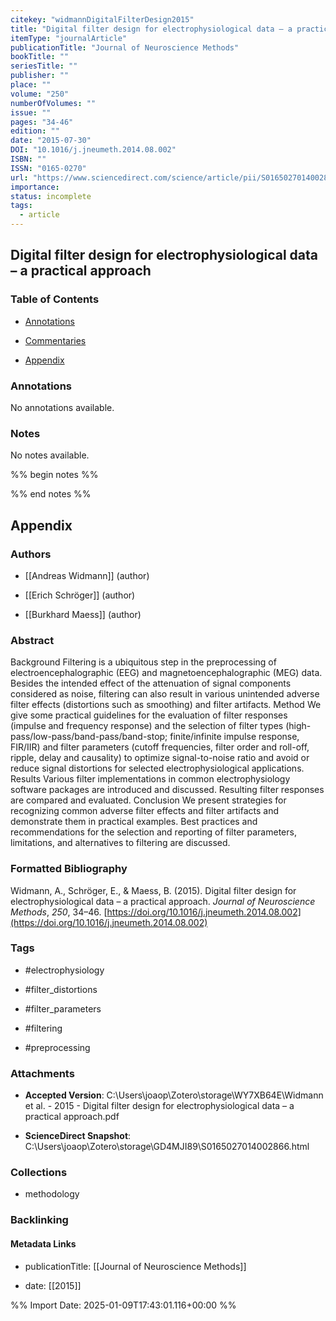 ```yaml
---
citekey: "widmannDigitalFilterDesign2015"
title: "Digital filter design for electrophysiological data – a practical approach"
itemType: "journalArticle"
publicationTitle: "Journal of Neuroscience Methods"
bookTitle: ""
seriesTitle: ""
publisher: ""
place: ""
volume: "250"
numberOfVolumes: ""
issue: ""
pages: "34-46"
edition: ""
date: "2015-07-30"
DOI: "10.1016/j.jneumeth.2014.08.002"
ISBN: ""
ISSN: "0165-0270"
url: "https://www.sciencedirect.com/science/article/pii/S0165027014002866"
importance: 
status: incomplete
tags:
  - article
---
```


## Digital filter design for electrophysiological data – a practical approach

### Table of Contents

- [Annotations](#annotations)

+ [Commentaries](#commentaries)

- [Appendix](#appendix)

### Annotations


No annotations available.


### Notes


No notes available.


%% begin notes %%

<!-- Write your personal notes here -->

%% end notes %%

## Appendix

### Authors


- [[Andreas Widmann]] (author)

- [[Erich Schröger]] (author)

- [[Burkhard Maess]] (author)



### Abstract

Background
Filtering is a ubiquitous step in the preprocessing of electroencephalographic (EEG) and magnetoencephalographic (MEG) data. Besides the intended effect of the attenuation of signal components considered as noise, filtering can also result in various unintended adverse filter effects (distortions such as smoothing) and filter artifacts.
Method
We give some practical guidelines for the evaluation of filter responses (impulse and frequency response) and the selection of filter types (high-pass/low-pass/band-pass/band-stop; finite/infinite impulse response, FIR/IIR) and filter parameters (cutoff frequencies, filter order and roll-off, ripple, delay and causality) to optimize signal-to-noise ratio and avoid or reduce signal distortions for selected electrophysiological applications.
Results
Various filter implementations in common electrophysiology software packages are introduced and discussed. Resulting filter responses are compared and evaluated.
Conclusion
We present strategies for recognizing common adverse filter effects and filter artifacts and demonstrate them in practical examples. Best practices and recommendations for the selection and reporting of filter parameters, limitations, and alternatives to filtering are discussed.


### Formatted Bibliography

Widmann, A., Schröger, E., & Maess, B. (2015). Digital filter design for electrophysiological data – a practical approach. _Journal of Neuroscience Methods_, _250_, 34–46. [https://doi.org/10.1016/j.jneumeth.2014.08.002](https://doi.org/10.1016/j.jneumeth.2014.08.002)


### Tags


- #electrophysiology

- #filter_distortions

- #filter_parameters

- #filtering

- #preprocessing




### Attachments


- **Accepted Version**: C:\Users\joaop\Zotero\storage\WY7XB64E\Widmann et al. - 2015 - Digital filter design for electrophysiological data – a practical approach.pdf

- **ScienceDirect Snapshot**: C:\Users\joaop\Zotero\storage\GD4MJI89\S0165027014002866.html




### Collections


- methodology





### Backlinking


#### Metadata Links


- publicationTitle: [[Journal of Neuroscience Methods]]




- date: [[2015]]





<!-- Any additional notes or comments -->


%% Import Date: 2025-01-09T17:43:01.116+00:00 %%

